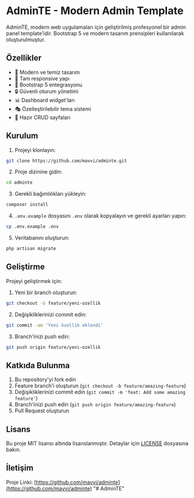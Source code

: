 # AdminTE - Modern Admin Template

AdminTE, modern web uygulamaları için geliştirilmiş profesyonel bir admin panel template'idir. Bootstrap 5 ve modern tasarım prensipleri kullanılarak oluşturulmuştur.

## Özellikler

- 🎨 Modern ve temiz tasarım
- 📱 Tam responsive yapı
- 🎯 Bootstrap 5 entegrasyonu
- 🔒 Güvenli oturum yönetimi
- 📊 Dashboard widget'ları
- 🎭 Özelleştirilebilir tema sistemi
- 📝 Hazır CRUD sayfaları

## Kurulum

1. Projeyi klonlayın:
```bash
git clone https://github.com/mavvi/adminte.git
```

2. Proje dizinine gidin:
```bash
cd adminte
```

3. Gerekli bağımlılıkları yükleyin:
```bash
composer install
```

4. `.env.example` dosyasını `.env` olarak kopyalayın ve gerekli ayarları yapın:
```bash
cp .env.example .env
```

5. Veritabanını oluşturun:
```bash
php artisan migrate
```

## Geliştirme

Projeyi geliştirmek için:

1. Yeni bir branch oluşturun:
```bash
git checkout -b feature/yeni-ozellik
```

2. Değişikliklerinizi commit edin:
```bash
git commit -am 'Yeni özellik eklendi'
```

3. Branch'inizi push edin:
```bash
git push origin feature/yeni-ozellik
```

## Katkıda Bulunma

1. Bu repository'yi fork edin
2. Feature branch'i oluşturun (`git checkout -b feature/amazing-feature`)
3. Değişikliklerinizi commit edin (`git commit -m 'feat: Add some amazing feature'`)
4. Branch'inizi push edin (`git push origin feature/amazing-feature`)
5. Pull Request oluşturun

## Lisans

Bu proje MIT lisansı altında lisanslanmıştır. Detaylar için [LICENSE](LICENSE) dosyasına bakın.

## İletişim

Proje Linki: [https://github.com/mavvi/adminte](https://github.com/mavvi/adminte) "# AdminTE" 
